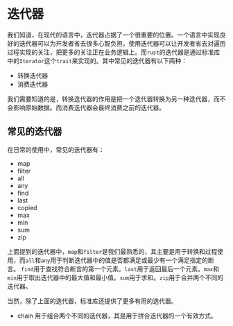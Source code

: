 # 迭代器

我们知道，在现代的语言中，迭代器占据了一个很重要的位置。一个语言中实现良好的迭代器可以为开发者省去很多心智负担。使用迭代器可以让开发者省去对遍历过程实现的关注，把更多的关注正在业务逻辑上。而`rust`的迭代器是通过标准库中的`Iterator`这个`trait`来实现的。其中常见的迭代器有以下两种：

- 转换迭代器
- 消费迭代器

我们需要知道的是，转换迭代器的作用是把一个迭代器转换为另一种迭代器，而不会影响原始数据。而消费迭代器会最终消费之前的迭代器。

## 常见的迭代器

在日常的使用中，常见的迭代器有：

- map
- filter
- all
- any
- find
- last
- copied
- max
- min
- sum
- zip

上面提到的迭代器中，`map`和`filter`是我们最熟悉的，其主要是用于转换和过程使用，而`all`和`any`用于判断迭代器中的值是否都满足或最少有一个满足指定的断言。
`find`用于查找符合断言的第一个元素。`last`用于返回最后一个元素。`max`和`min`用于取出迭代器中的最大值和最小值。`sum`用于求和。`zip`用于合并两个不同的迭代器。

当然，除了上面的迭代器，标准库还提供了更多有用的迭代器。

- chain 用于组合两个不同的迭代器，其是用于拼合迭代器的一个有效方式。
